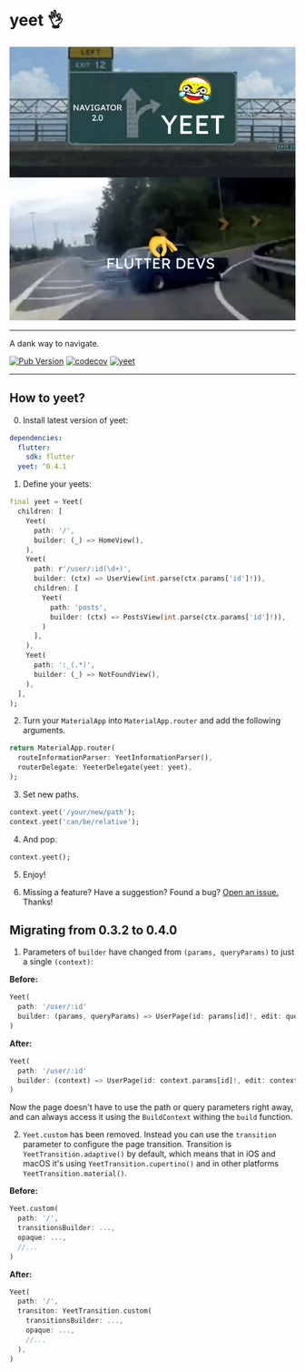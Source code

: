 # yeet 👌


<p align="center">
<img src="https://raw.githubusercontent.com/HosseinYousefi/yeet/master/yeet.png" alt="yeet" />
</p>

---

A dank way to navigate.

[![Pub Version](https://img.shields.io/pub/v/yeet)](https://pub.dev/packages/yeet)
[![codecov](https://codecov.io/gh/HosseinYousefi/yeet/branch/master/graph/badge.svg?token=FNZIGVDYVW)](https://codecov.io/gh/HosseinYousefi/yeet)
[![yeet](https://github.com/HosseinYousefi/yeet/actions/workflows/yeet.yaml/badge.svg)](https://github.com/HosseinYousefi/yeet/actions/workflows/yeet.yaml)

---

## How to yeet?

0. Install latest version of yeet:

```yaml
dependencies:
  flutter:
    sdk: flutter
  yeet: ^0.4.1
```

1. Define your yeets:

```dart
final yeet = Yeet(
  children: [
    Yeet(
      path: '/',
      builder: (_) => HomeView(),
    ),
    Yeet(
      path: r'/user/:id(\d+)',
      builder: (ctx) => UserView(int.parse(ctx.params['id']!)),
      children: [
        Yeet(
          path: 'posts',
          builder: (ctx) => PostsView(int.parse(ctx.params['id']!)),
        )
      ],
    ),
    Yeet(
      path: ':_(.*)',
      builder: (_) => NotFoundView(),
    ),
  ],
);
```

2. Turn your `MaterialApp` into `MaterialApp.router` and add the following arguments.

```dart
return MaterialApp.router(
  routeInformationParser: YeetInformationParser(),
  routerDelegate: YeeterDelegate(yeet: yeet),
);
```

3. Set new paths.

```dart
context.yeet('/your/new/path');
context.yeet('can/be/relative');
```

4. And pop.

```dart
context.yeet();
```

5. Enjoy!

6. Missing a feature? Have a suggestion? Found a bug? [Open an issue.](https://github.com/HosseinYousefi/yeet/issues) Thanks!

## Migrating from 0.3.2 to 0.4.0

1. Parameters of `builder` have changed from `(params, queryParams)` to just a single `(context)`:

**Before:**
```dart
Yeet(
  path: '/user/:id'
  builder: (params, queryParams) => UserPage(id: params[id]!, edit: queryParams['edit'] ?? false)
)
```

**After:**
```dart
Yeet(
  path: '/user/:id'
  builder: (context) => UserPage(id: context.params[id]!, edit: context.queryParams['edit'] ?? false)
)
```

Now the page doesn't have to use the path or query parameters right away, and can always access it using the `BuildContext` withing the `build` function.

2. `Yeet.custom` has been removed. Instead you can use the `transition` parameter to configure the page transition. Transition is `YeetTransition.adaptive()` by default, which means that in iOS and macOS it's using `YeetTransition.cupertino()` and in other platforms `YeetTransition.material()`.

**Before:**
```dart
Yeet.custom(
  path: '/',
  transitionsBuilder: ...,
  opaque: ...,
  //...
)
```

**After:**
```dart
Yeet(
  path: '/',
  transiton: YeetTransition.custom(
    transitionsBuilder: ...,
    opaque: ...,
    //...
  ),
)
```